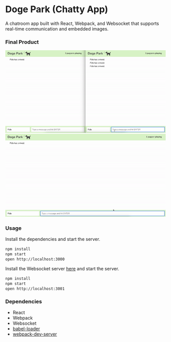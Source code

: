 Doge Park (Chatty App)
=====================

A chatroom app built with React, Webpack, and Websocket that supports real-time communication and embedded images.

### Final Product

!["Demoing multiple users entering and leaving."](https://github.com/alarryant/chatty-app/blob/master/build/DogeParkDemo.gif)
!["Posting image links in chat"](https://github.com/alarryant/chatty-app/blob/master/build/PostMedia.gif)

### Usage

Install the dependencies and start the server.

```
npm install
npm start
open http://localhost:3000
```

Install the Websocket server [here](https://github.com/alarryant/chatty-app-server) and start the server.

```
npm install
npm start
open http://localhost:3001
```

### Dependencies

* React
* Webpack
* Websocket
* [babel-loader](https://github.com/babel/babel-loader)
* [webpack-dev-server](https://github.com/webpack/webpack-dev-server)
